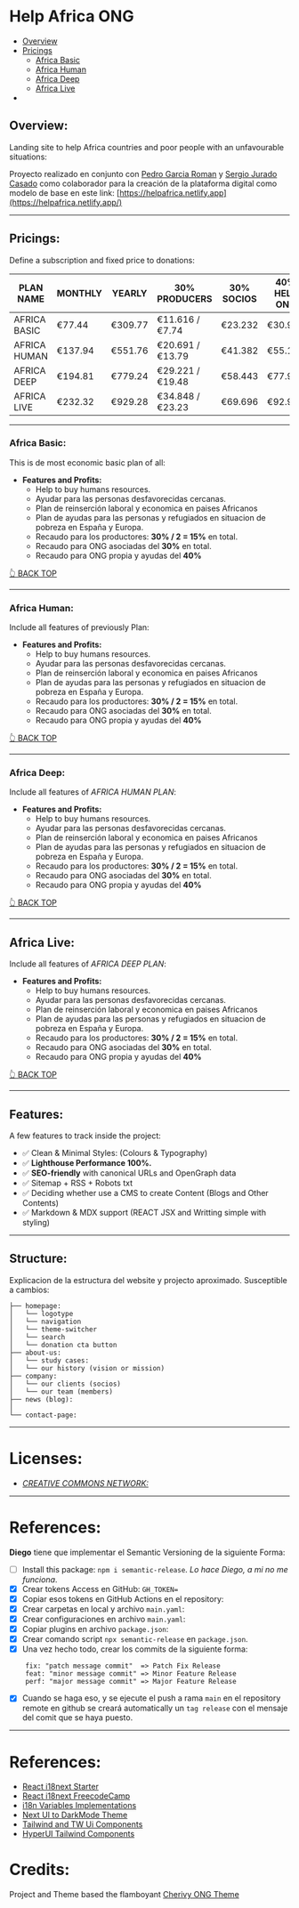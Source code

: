 # Help Africa ONG

-   [Overview](#overview)
-   [Pricings](#pricings)
    -   [Africa Basic](#africa-basic)
    -   [Africa Human](#africa-human)
    -   [Africa Deep](#africa-deep)
    -   [Africa Live](#africa-live)
-

## Overview:

Landing site to help Africa countries and poor people with an unfavourable situations:

Proyecto realizado en conjunto con [Pedro Garcia Roman](http://pedrogarcia.gq/) y [Sergio Jurado Casado](https://github.com/senseijurado/07-helpafrica-astro) como colaborador para la creación de la plataforma digital como modelo de base en este link: [https://helpafrica.netlify.app](https://helpafrica.netlify.app/)

---

## Pricings:

Define a subscription and fixed price to donations:

| PLAN NAME    | MONTHLY | YEARLY  | 30% PRODUCERS    | 30% SOCIOS | 40% HELP ONG |
| ------------ | ------- | ------- | ---------------- | ---------- | ------------ |
| AFRICA BASIC | €77.44  | €309.77 | €11.616 / €7.74  | €23.232    | €30.976      |
| AFRICA HUMAN | €137.94 | €551.76 | €20.691 / €13.79 | €41.382    | €55.176      |
| AFRICA DEEP  | €194.81 | €779.24 | €29.221 / €19.48 | €58.443    | €77.924      |
| AFRICA LIVE  | €232.32 | €929.28 | €34.848 / €23.23 | €69.696    | €92.928      |

---

### Africa Basic:

This is de most economic basic plan of all:

-   **Features and Profits:**
    -   Help to buy humans resources.
    -   Ayudar para las personas desfavorecidas cercanas.
    -   Plan de reinserción laboral y economica en paises Africanos
    -   Plan de ayudas para las personas y refugiados en situacion de pobreza en España y Europa.
    -   Recaudo para los productores: **30% / 2 = 15%** en total.
    -   Recaudo para ONG asociadas del **30%** en total.
    -   Recaudo para ONG propia y ayudas del **40%**

[👆 BACK TOP](#pricings)

---

### Africa Human:

Include all features of previously Plan:

-   **Features and Profits:**
    -   Help to buy humans resources.
    -   Ayudar para las personas desfavorecidas cercanas.
    -   Plan de reinserción laboral y economica en paises Africanos
    -   Plan de ayudas para las personas y refugiados en situacion de pobreza en España y Europa.
    -   Recaudo para los productores: **30% / 2 = 15%** en total.
    -   Recaudo para ONG asociadas del **30%** en total.
    -   Recaudo para ONG propia y ayudas del **40%**

[👆 BACK TOP](#pricings)

---

### Africa Deep:

Include all features of _AFRICA HUMAN PLAN_:

-   **Features and Profits:**
    -   Help to buy humans resources.
    -   Ayudar para las personas desfavorecidas cercanas.
    -   Plan de reinserción laboral y economica en paises Africanos
    -   Plan de ayudas para las personas y refugiados en situacion de pobreza en España y Europa.
    -   Recaudo para los productores: **30% / 2 = 15%** en total.
    -   Recaudo para ONG asociadas del **30%** en total.
    -   Recaudo para ONG propia y ayudas del **40%**

[👆 BACK TOP](#pricings)

---

## Africa Live:

Include all features of _AFRICA DEEP PLAN_:

-   **Features and Profits:**
    -   Help to buy humans resources.
    -   Ayudar para las personas desfavorecidas cercanas.
    -   Plan de reinserción laboral y economica en paises Africanos
    -   Plan de ayudas para las personas y refugiados en situacion de pobreza en España y Europa.
    -   Recaudo para los productores: **30% / 2 = 15%** en total.
    -   Recaudo para ONG asociadas del **30%** en total.
    -   Recaudo para ONG propia y ayudas del **40%**

[👆 BACK TOP](#pricings)

---

## Features:

A few features to track inside the project:

-   ✅ Clean & Minimal Styles: (Colours & Typography)
-   ✅ **Lighthouse Performance 100%.**
-   ✅ **SEO-friendly** with canonical URLs and OpenGraph data
-   ✅ Sitemap + RSS + Robots txt
-   ✅ Deciding whether use a CMS to create Content (Blogs and Other Contents)
-   ✅ Markdown & MDX support (REACT JSX and Writting simple with styling)

---

## Structure:

Explicacion de la estructura del website y projecto aproximado. Susceptible a cambios:

```
├── homepage:
│   └── logotype
│   └── navigation
│   └── theme-switcher
│   └── search
│   └── donation cta button
├── about-us:
│   └── study cases:
│   └── our history (vision or mission)
├── company:
│   └── our clients (socios)
│   └── our team (members)
├── news (blog):
│
└── contact-page:
```

---

# Licenses:

-   [_CREATIVE COMMONS NETWORK:_](https://creativecommons.org/)

---

# References:

**Diego** tiene que implementar el Semantic Versioning de la siguiente Forma:

-   [ ] Install this package: `npm i semantic-release`. _Lo hace Diego, a mi no me funciona_.
-   [x] Crear tokens Access en GitHub: `GH_TOKEN=`
-   [x] Copiar esos tokens en GitHub Actions en el repository:
-   [x] Crear carpetas en local y archivo `main.yaml`:
-   [x] Crear configuraciones en archivo `main.yaml`:
-   [x] Copiar plugins en archivo `package.json`:
-   [x] Crear comando script `npx semantic-release` en `package.json`.
-   [x] Una vez hecho todo, crear los commits de la siguiente forma:

```shell
    fix: "patch message commit"  => Patch Fix Release
    feat: "minor message commit" => Minor Feature Release
    perf: "major message commit" => Major Feature Release
```

-   [x] Cuando se haga eso, y se ejecute el push a rama `main` en el repository remote en github se creará automatically un `tag release` con el mensaje del comit que se haya puesto.

---

# References:

-   [React i18next Starter](https://github.com/Ibaslogic/react_i18next_starter)
-   [React i18next FreecodeCamp](https://www.freecodecamp.org/news/how-to-add-localization-to-your-react-app/)
-   [i18n Variables Implementations](https://stackoverflow.com/questions/44635584/react-intl-how-to-switch-locale-and-messages-from-variable)
-   [Next UI to DarkMode Theme](https://nextui.org/docs/theme/dark-mode)
-   [Tailwind and TW Ui Components](https://tailwindcss.com/)
-   [HyperUI Tailwind Components](https://www.hyperui.dev/)

# Credits:

Project and Theme based the flamboyant [Cherivy ONG Theme](https://helpafrica.netlify.app/)
